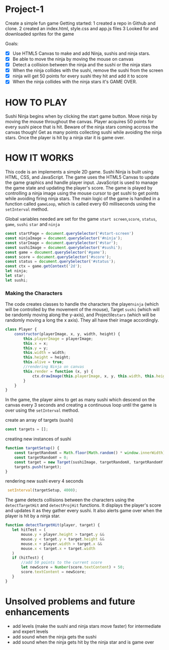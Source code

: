# Project-1
Create a simple fun game
Getting started: 
1 created a repo in Github and clone.
2 created an index.html, style.css and app.js files
3 Looked for and downloaded sprites for the game

Goals:
- [X] Use HTML5 Canvas to make and add Ninja, sushis and ninja stars.
- [X] Be able to move the ninja by moving the mouse on canvas
- [X] Detect a collision between the ninja and the sushi or the ninja stars
- [X] When the ninja collides with the sushi, remove the sushi from the screen
- [X] ninja will get 50 points for every sushi they hit and add it to score
- [X] When the ninja collides with the ninja stars it's GAME OVER.

# HOW TO PLAY
 Sushi Ninja begins when by clicking the start game button. Move ninja by moving the mouse throughout the canvas. Player acquires 50 points for every sushi piece that is hit. Beware of the ninja stars coming accross the canvas though! Get as many points collecting sushi while avoiding the ninja stars. Once the player is hit by a ninja star it is game over. 

# HOW IT WORKS
This code is an implements a simple 2D game. Sushi Ninja is built using HTML, CSS, and JavaScript. The game uses the HTML5 Canvas to update the game graphics and handle player input. JavaScript is used to manage the game state and updating the player's score. The game is played by controlling a ninja image using the mouse cursor to get sushi to get points while avoiding firing ninja stars. The main logic of the game is handled in a function called `gameLoop`, which is called every 60 milliseconds using the `setInterval` method.


Global variables needed are set for the game `start screen`,`score`, `status`, `game`, `sushi` `star` and `ninja`

```javascript
const startPage = document.querySelector('#start-screen')
const ninjaImage = document.querySelector('#ninja');
const starImage = document.querySelector('#star');
const sushiImage = document.querySelector('#sushi');
const game = document.querySelector('#game');
const score = document.querySelector('#score');
const status = document.querySelector('#status');
const ctx = game.getContext('2d');
let ninja;
let star;
let sushi;
```

### Making the Characters

The code creates classes to handle the characters the player`ninja` (which will be controlled by the movement of the mouse), Target `sushi` (which will be randomly moving along the y-axis), and  Projectile`stars` (which will be randomly moving a long the x axis). They all have their image accordingly. 

```javascript 
class Player {
    constructor(playerImage, x, y, width, height) {
        this.playerImage = playerImage;
        this.x = x;
        this.y = y;
        this.width = width;
        this.height = height;
        this.alive = true;
        //rendering Ninja on canvas
        this.render = function (x, y) {
            ctx.drawImage(this.playerImage, x, y, this.width, this.height);
        }
    }
}
```

In the game, the player aims to get as many sushi which descend on the canvas every 3 seconds and creating a continuous loop until the game is over using the `setInterval` method.

create an array of targets (sushi)
```javascript
const targets = [];
```

creating new instances of sushi
```javascript
function targetSetup() {
    const targetRandomX = Math.floor(Math.random() * window.innerWidth);
    const targetRandomY = 0;
    const target = new Target(sushiImage, targetRandomX, targetRandomY, 50, 50);
    targets.push(target);
}
```
rendering new sushi every 4 seconds 
```javascript
 setInterval(targetSetup, 4000);
 ```

 The game detects collisions between the characters using the `detectTargetHit` and `detectProjHit` functions. It displays the player's score and updates it as they gather every sushi. It also alerts game over when the player is hit by a ninja star.

 ```javascript
 function detectTargetHit(player, target) {
    let hitTest = (
        mouse.y + player.height > target.y &&
        mouse.y < target.y + target.height &&
        mouse.x + player.width > target.x &&
        mouse.x < target.x + target.width
    )
    if (hitTest) {
        //add 50 points to the current score
        let newScore = Number(score.textContent) + 50;
        score.textContent = newScore;
    }
 }
```

# Unsolved problems and future enhancements

- add levels (make the sushi and ninja stars move faster) for intermediate and expert levels
- add sound when the ninja gets the sushi
- add sound when the ninja gets hit by the ninja star and is game over


